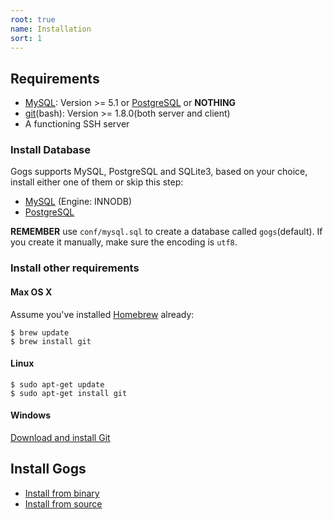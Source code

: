 ```yaml
---
root: true
name: Installation
sort: 1
---
```


## Requirements

- [MySQL](http://dev.mysql.com): Version >= 5.1 or [PostgreSQL](http://www.postgresql.org/) or **NOTHING**
- [git](http://git-scm.com/)(bash): Version >= 1.8.0(both server and client)
- A functioning SSH server

### Install Database

Gogs supports MySQL, PostgreSQL and SQLite3, based on your choice, install either one of them or skip this step:

- [MySQL](http://dev.mysql.com/downloads/mysql/) (Engine: INNODB)
- [PostgreSQL](http://www.postgresql.org/download/)

**REMEMBER** use `conf/mysql.sql` to create a database called `gogs`(default). If you create it manually, make sure the encoding is `utf8`.
 
### Install other requirements
#### Max OS X

Assume you've installed [Homebrew](http://brew.sh/) already:

```
$ brew update
$ brew install git
```

#### Linux

```
$ sudo apt-get update
$ sudo apt-get install git
```

#### Windows

[Download and install Git](http://git-scm.com/downloads)

## Install Gogs

- [Install from binary](install_from_binary.md)
- [Install from source](install_from_source.md)